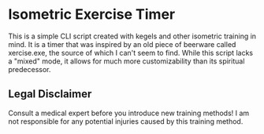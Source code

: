 # Isometric Exercise Timer
This is a simple CLI script created with kegels and other isometric training in mind. It is a timer that was inspired by an old piece of beerware called xercise.exe, the source of which I can't seem to find. While this script lacks a "mixed" mode, it allows for much more customizability than its spiritual predecessor.

## Legal Disclaimer
Consult a medical expert before you introduce new training methods! I am not responsible for any potential injuries caused by this training method.
